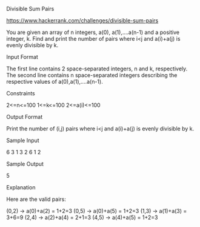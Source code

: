 Divisible Sum Pairs

https://www.hackerrank.com/challenges/divisible-sum-pairs

You are given an array of n integers, a(0), a(1),....a(n-1) and a positive integer, k. 
Find and print the number of pairs where i<j and a(i)+a(j)  is evenly divisible by k.

Input Format

The first line contains 2 space-separated integers, n and k, respectively. 
The second line contains n space-separated integers describing the respective values of a(0),a(1),....a(n-1).

Constraints

2<=n<=100
1<=k<=100
2<=a(i)<=100

Output Format

Print the number of (i,j) pairs where i<j and  a(i)+a(j)  is evenly divisible by k.

Sample Input

6 3
1 3 2 6 1 2

Sample Output

 5

 Explanation

Here are the  valid pairs:

(0,2) -> a(0)+a(2) = 1+2=3
(0,5) -> a(0)+a(5) = 1+2=3
(1,3) -> a(1)+a(3) = 3+6=9
(2,4) -> a(2)+a(4) = 2+1=3
(4,5) -> a(4)+a(5) = 1+2=3
